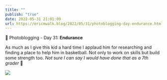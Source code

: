 ```yaml
---
title: ""
publish: "true"
date: 2022-05-31 21:01:09
url: https://ericmwalk.blog/2022/05/31/photoblogging-day-endurance.html
---
```


📸 Photoblogging - Day 31: **Endurance**

As much as I give this kid a hard time I applaud him for researching and finding a place to help him in basketball. Not only to work on skills but build some strength too. *Not sure I can say I would have done that as a 7th grader* 🤔

![](https://ericmwalk.blog/uploads/2022/d966149568.jpg)